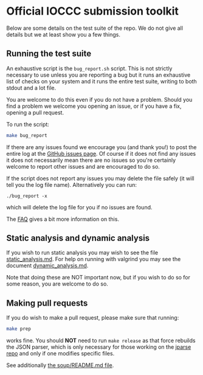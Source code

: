 # Official IOCCC submission toolkit

Below are some details on the test suite of the repo. We do not give all details
but we at least show you a few things.

## Running the test suite

An exhaustive script is the `bug_report.sh` script. This is not strictly
necessary to use unless you are reporting a bug but it runs an exhaustive list
of checks on your system and it runs the entire test suite, writing to both
stdout and a lot file.

You are welcome to do this even if you do not have a problem. Should you find a
problem we welcome you opening an issue, or if you have a fix, opening a pull
request.

To run the script:

```sh
make bug_report
```

If there are any issues found we encourage you (and thank you!) to post the
entire log at the [GitHub issues
page](https://github.com/ioccc-src/mkiocccentry/issues). Of course if it does
not find any issues it does not necessarily mean there are no issues so you're
certainly welcome to report other issues and are encouraged to do so.

If the script does not report any issues you may delete the file safely (it will
tell you the log file name). Alternatively you can run:

``` <!---sh-->
./bug_report -x
```

which will delete the log file for you if no issues are found.

The [FAQ](https://github.com/ioccc-src/mkiocccentry/blob/master/FAQ.md) gives a
bit more information on this.


## Static analysis and dynamic analysis

If you wish to run static analysis you may wish to see the file
[static_analysis.md](static_analysis.md). For help on
running with valgrind you may see the document
[dynamic_analysis.md](dynamic_analysis.md).

Note that doing these are NOT important now, but if you wish to do so for some
reason, you are welcome to do so.

## Making pull requests

If you do wish to make a pull request, please make sure that running:

```sh
make prep
```

works fine. You should **NOT** need to run `make release` as that force rebuilds
the JSON parser, which is only necessary for those working on the [jparse
repo](https://github.com/xexyl/jparse/) and only if one modifies specific files.

See additionally [the soup/README.md
file](https://github.com/ioccc-src/mkiocccentry/blob/master/soup/README.md).

